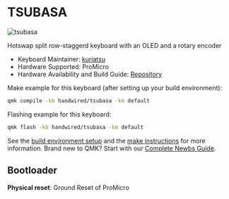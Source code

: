 # TSUBASA

![tsubasa](https://imgur.com/q5JlhvM)

Hotswap split row-staggerd keyboard with an OLED and a rotary encoder

* Keyboard Maintainer: [kuriatsu](https://github.com/kuriatsu)
* Hardware Supported: ProMicro
* Hardware Availability and Build Guide: [Repository](https://github.com/kuriatsu/TSUBASA)

Make example for this keyboard (after setting up your build environment):

```bash
qmk compile -kb handwired/tsubasa -km default
```

Flashing example for this keyboard:

```bash
qmk flash -kb handwired/tsubasa -km default
```

See the [build environment setup](https://docs.qmk.fm/#/getting_started_build_tools) and the [make instructions](https://docs.qmk.fm/#/getting_started_make_guide) for more information. Brand new to QMK? Start with our [Complete Newbs Guide](https://docs.qmk.fm/#/newbs).

## Bootloader

**Physical reset**: Ground Reset of ProMicro
